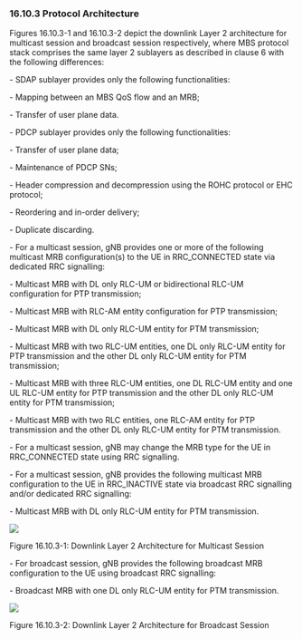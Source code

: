 ### 16.10.3 Protocol Architecture

Figures 16.10.3-1 and 16.10.3-2 depict the downlink Layer 2 architecture
for multicast session and broadcast session respectively, where MBS
protocol stack comprises the same layer 2 sublayers as described in
clause 6 with the following differences:

\- SDAP sublayer provides only the following functionalities:

\- Mapping between an MBS QoS flow and an MRB;

\- Transfer of user plane data.

\- PDCP sublayer provides only the following functionalities:

\- Transfer of user plane data;

\- Maintenance of PDCP SNs;

\- Header compression and decompression using the ROHC protocol or EHC
protocol;

\- Reordering and in-order delivery;

\- Duplicate discarding.

\- For a multicast session, gNB provides one or more of the following
multicast MRB configuration(s) to the UE in RRC_CONNECTED state via
dedicated RRC signalling:

\- Multicast MRB with DL only RLC-UM or bidirectional RLC-UM
configuration for PTP transmission;

\- Multicast MRB with RLC-AM entity configuration for PTP transmission;

\- Multicast MRB with DL only RLC-UM entity for PTM transmission;

\- Multicast MRB with two RLC-UM entities, one DL only RLC-UM entity for
PTP transmission and the other DL only RLC-UM entity for PTM
transmission;

\- Multicast MRB with three RLC-UM entities, one DL RLC-UM entity and
one UL RLC-UM entity for PTP transmission and the other DL only RLC-UM
entity for PTM transmission;

\- Multicast MRB with two RLC entities, one RLC-AM entity for PTP
transmission and the other DL only RLC-UM entity for PTM transmission.

\- For a multicast session, gNB may change the MRB type for the UE in
RRC_CONNECTED state using RRC signalling.

\- For a multicast session, gNB provides the following multicast MRB
configuration to the UE in RRC_INACTIVE state via broadcast RRC
signalling and/or dedicated RRC signalling:

\- Multicast MRB with DL only RLC-UM entity for PTM transmission.

![](media/image82.emf)

Figure 16.10.3-1: Downlink Layer 2 Architecture for Multicast Session

\- For broadcast session, gNB provides the following broadcast MRB
configuration to the UE using broadcast RRC signalling:

\- Broadcast MRB with one DL only RLC-UM entity for PTM transmission.

![](media/image83.emf)

Figure 16.10.3-2: Downlink Layer 2 Architecture for Broadcast Session